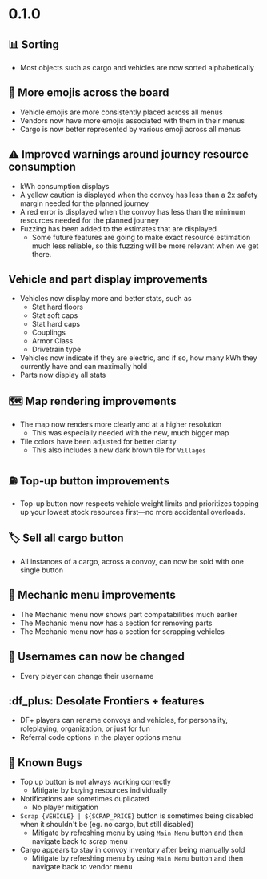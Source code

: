 <!------ 0.1.0 -------------------------------------------------------------------------------------------------------->
# 0.1.0


## 📊 Sorting
- Most objects such as cargo and vehicles are now sorted alphabetically


## 🫥 More emojis across the board
- Vehicle emojis are more consistently placed across all menus
- Vendors now have more emojis associated with them in their menus
- Cargo is now better represented by various emoji across all menus


## ⚠️ Improved warnings around journey resource consumption
- kWh consumption displays
- A yellow caution is displayed when the convoy has less than a 2x safety margin needed for the planned journey
- A red error is displayed when the convoy has less than the minimum resources needed for the planned journey
- Fuzzing has been added to the estimates that are displayed
  - Some future features are going to make exact resource estimation much less reliable, so this fuzzing will be more relevant when we get there.


## Vehicle and part display improvements
- Vehicles now display more and better stats, such as
  - Stat hard floors
  - Stat soft caps
  - Stat hard caps
  - Couplings
  - Armor Class
  - Drivetrain type
- Vehicles now indicate if they are electric, and if so, how many kWh they currently have and can maximally hold
- Parts now display all stats


## 🗺️ Map rendering improvements
- The map now renders more clearly and at a higher resolution
  - This was especially needed with the new, much bigger map
- Tile colors have been adjusted for better clarity
  - This also includes a new dark brown tile for `Villages`


## ⛽️ Top-up button improvements
- Top-up button now respects vehicle weight limits and prioritizes topping up your lowest stock resources first—no more accidental overloads.


## 🏷️ Sell all cargo button
- All instances of a cargo, across a convoy, can now be sold with one single button


## 🔧 Mechanic menu improvements
- The Mechanic menu now shows part compatabilities much earlier
- The Mechanic menu now has a section for removing parts
- The Mechanic menu now has a section for scrapping vehicles


## 🪪 Usernames can now be changed
- Every player can change their username


## :df_plus: Desolate Frontiers + features
- DF+ players can rename convoys and vehicles, for personality, roleplaying, organization, or just for fun
- Referral code options in the player options menu


## 🐛 Known Bugs
- Top up button is not always working correctly
  - Mitigate by buying resources individually
- Notifications are sometimes duplicated
  - No player mitigation
- `Scrap {VEHICLE} | ${SCRAP_PRICE}` button is sometimes being disabled when it shouldn't be (eg. no cargo, but still disabled)
  - Mitigate by refreshing menu by using `Main Menu` button and then navigate back to scrap menu
- Cargo appears to stay in convoy inventory after being manually sold
  - Mitigate by refreshing menu by using `Main Menu` button and then navigate back to vendor menu
